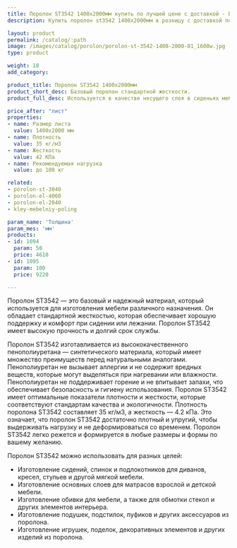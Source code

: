 ```yaml
---
title: Поролон ST3542 1400х2000мм купить по лучшей цене с доставкой - Поролоныч
description: Купить поролон st3542 1400х2000мм в розницу с доставкой по Москве в интернет-магазине Поролоныча.

layout: product
permalink: /catalog/:path
image: /images/catalog/porolon/porolon-st-3542-1400-2000-01_1600w.jpg
type: product

weight: 18
add_category: 

product_title: Поролон ST3542 1400х2000мм
product_short_desc: Базовый поролон стандартной жесткости.
product_full_desc: Используется в качестве несущего слоя в сиденьях мебели и матрасах. Формообразующий элемент для матрасов и всех частей диванов. Поролон ST3542 отличается высокой восстанавливаемостью и долговечностью.

price_after: "лист"
properties:
- name: Размер листа
  value: 1400х2000 мм
- name: Плотность
  value: 35 кг/м3
- name: Жесткость
  value: 42 КПа
- name: Рекомендуемая нагрузка
  value: до 100 кг

related:
- porolon-st-3040
- porolon-el-4060
- porolon-el-2040
- kley-mebelniy-poling

param_name: 'Толщина'
param_mes: 'мм'
products:
- id: 1094
  param: 50
  price: 4610
- id: 1095
  param: 100
  price: 9220

---
```

Поролон ST3542 — это базовый и надежный материал, который используется для изготовления мебели различного назначения. Он обладает стандартной жесткостью, которая обеспечивает хорошую поддержку и комфорт при сидении или лежании. Поролон ST3542 имеет высокую прочность и долгий срок службы.

Поролон ST3542 изготавливается из высококачественного пенополиуретана — синтетического материала, который имеет множество преимуществ перед натуральными аналогами. Пенополиуретан не вызывает аллергии и не содержит вредных веществ, которые могут выделяться при нагревании или влажности. Пенополиуретан не поддерживает горение и не впитывает запахи, что обеспечивает безопасность и гигиену использования. Поролон ST3542 имеет оптимальные показатели плотности и жесткости, которые соответствуют стандартам качества и экологичности. Плотность поролона ST3542 составляет 35 кг/м3, а жесткость — 4.2 кПа. Это означает, что поролон ST3542 достаточно плотный и упругий, чтобы выдерживать нагрузку и не деформироваться со временем. Поролон ST3542 легко режется и формируется в любые размеры и формы по вашему желанию.

Поролон ST3542 можно использовать для разных целей:

-   Изготовление сидений, спинок и подлокотников для диванов, кресел, стульев и другой мягкой мебели.
-   Изготовление основных слоев для матрасов взрослой и детской мебели.
-   Изготовление обивки для мебели, а также для обмотки стекол и других элементов интерьера.
-   Изготовление подушек, подстилок, пуфиков и других аксессуаров из поролона.
-   Изготовление игрушек, поделок, декоративных элементов и других изделий из поролона.